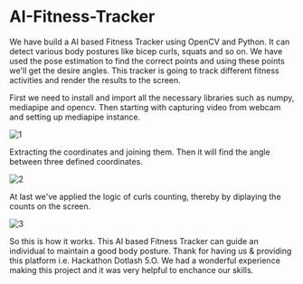 # AI-Fitness-Tracker

We have build a AI based Fitness Tracker using OpenCV and Python. It can detect various body postures like bicep curls, squats and so on. We have used the pose estimation to find the correct points and using these points we'll get the desire angles. This tracker is going to track different fitness activities and render the results to the screen.

First we need to install and import all the necessary libraries such as numpy, mediapipe and opencv. Then starting with capturing video from webcam and setting up mediapipe instance.

![1](https://user-images.githubusercontent.com/88763391/148669339-c27fe2cd-4424-4297-878f-08a36e23c255.jpg)

Extracting the coordinates and joining them. Then it will find the angle between three defined coordinates.

![2](https://user-images.githubusercontent.com/88763391/148669358-9de92c56-3606-42dd-ab83-1f30c6318e71.jpg)

At last we've applied the logic of curls counting, thereby by diplaying the counts on the screen.

![3](https://user-images.githubusercontent.com/88763391/148669430-ad3b5d34-2a51-4f86-a5cd-f4b00dbfb0ea.jpg)

So this is how it works. This AI based Fitness Tracker can guide an individual to maintain a good body posture. 
Thank for having us & providing this platform i.e. Hackathon Dotlash 5.O. We had a wonderful experience making this project and it was very helpful to enchance our skills.
